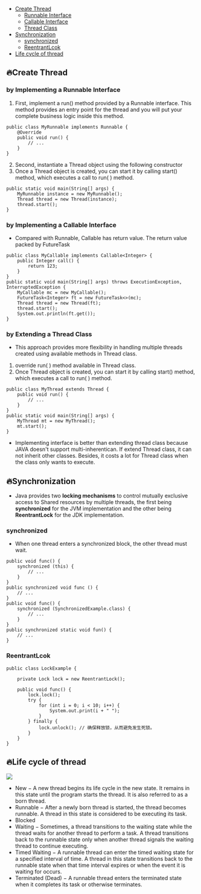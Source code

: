 * [Create Thread](#fireCreate-Thread)
    * [Runnable Interface](#by-Implementing-a-Runnable-Interface)
    * [Callable Interface](#by-Implementing-a-Callable-Interface)
    * [Thread Class](#by-Extending-a-Thread-Class)
* [Synchronization](#fireSynchronization)
    * [synchronized](#synchronized)
    * [ReentrantLcok](#fireReentrantLcok)
* [Life cycle of thread](#Life-cycle-of-thread)
## :fire:Create Thread
### by Implementing a Runnable Interface
1) First, implement a run() method provided by a Runnable interface. This method provides an entry point for the thread and you will put your complete business logic inside this method.
```
public class MyRunnable implements Runnable {
    @Override
    public void run() {
        // ...
    }
}
```
2) Second, instantiate a Thread object using the following constructor
3) Once a Thread object is created, you can start it by calling start() method, which executes a call to run( ) method.
```
public static void main(String[] args) {
    MyRunnable instance = new MyRunnable();
    Thread thread = new Thread(instance);
    thread.start();
}
```
### by Implementing a Callable Interface
* Compared with Runnable, Callable has return value. The return value packed by FutureTask
```
public class MyCallable implements Callable<Integer> {
    public Integer call() {
        return 123;
    }
}
public static void main(String[] args) throws ExecutionException, InterruptedException {
    MyCallable mc = new MyCallable();
    FutureTask<Integer> ft = new FutureTask<>(mc);
    Thread thread = new Thread(ft);
    thread.start();
    System.out.println(ft.get());
}
```
### by Extending a Thread Class
* This approach provides more flexibility in handling multiple threads created using available methods in Thread class.
1) override run( ) method available in Thread class.
2) Once Thread object is created, you can start it by calling start() method, which executes a call to run( ) method.
```
public class MyThread extends Thread {
    public void run() {
        // ...
    }
}
public static void main(String[] args) {
    MyThread mt = new MyThread();
    mt.start();
}
```
* Implementing interface is better than extending thread class because JAVA doesn't support multi-inherentican. If extend Thread class, it can not inherit other classes. Besides, it costs a lot for Thread class when the class only wants to execute.

## :fire:Synchronization
* Java provides two **locking mechanisms** to control mutually exclusive access to Shared resources by multiple threads, the first being **synchronized** for the JVM implementation and the other being **ReentrantLock** for the JDK implementation.
### synchronized
* When one thread enters a synchronized block, the other thread must wait.
```
public void func() {
    synchronized (this) {
        // ...
    }
}
public synchronized void func () {
    // ...
}
public void func() {
    synchronized (SynchronizedExample.class) {
        // ...
    }
}
public synchronized static void fun() {
    // ...
}
```
### ReentrantLcok
```
public class LockExample {

    private Lock lock = new ReentrantLock();

    public void func() {
        lock.lock();
        try {
            for (int i = 0; i < 10; i++) {
                System.out.print(i + " ");
            }
        } finally {
            lock.unlock(); // 确保释放锁，从而避免发生死锁。
        }
    }
}
```

## :fire:Life cycle of thread
![](https://www.tutorialspoint.com/java/images/Thread_Life_Cycle.jpg)
* New − A new thread begins its life cycle in the new state. It remains in this state until the program starts the thread. It is also referred to as a born thread.
* Runnable − After a newly born thread is started, the thread becomes runnable. A thread in this state is considered to be executing its task.
* Blocked
* Waiting − Sometimes, a thread transitions to the waiting state while the thread waits for another thread to perform a task. A thread transitions back to the runnable state only when another thread signals the waiting thread to continue executing.
* Timed Waiting − A runnable thread can enter the timed waiting state for a specified interval of time. A thread in this state transitions back to the runnable state when that time interval expires or when the event it is waiting for occurs.
* Terminated (Dead) − A runnable thread enters the terminated state when it completes its task or otherwise terminates.
